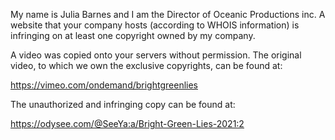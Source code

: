 My name is Julia Barnes and I am the Director of Oceanic Productions inc. A website that your company hosts (according to WHOIS information) is infringing on at least one copyright owned by my company.

A video was copied onto your servers without permission. The original video, to which we own the exclusive copyrights, can be found at:

https://vimeo.com/ondemand/brightgreenlies

The unauthorized and infringing copy can be found at:

https://odysee.com/@SeeYa:a/Bright-Green-Lies-2021:2
